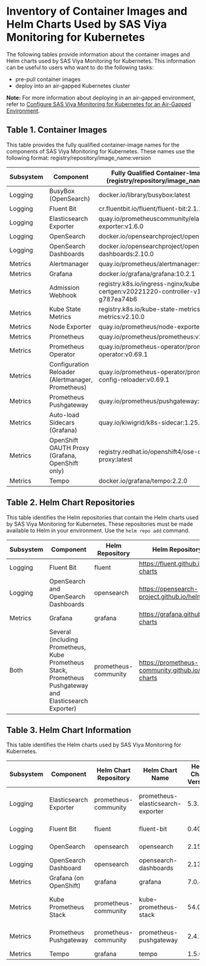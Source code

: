 # Inventory of Container Images and Helm Charts Used by SAS Viya Monitoring for Kubernetes

The following tables provide information about the container images and Helm charts used by SAS Viya Monitoring for Kubernetes.  This information can be useful to users who want to do the following tasks:

* pre-pull container images
* deploy into an air-gapped Kubernetes cluster

**Note:** For more information about deploying in an air-gapped environment, refer to 
[Configure SAS Viya Monitoring for Kubernetes for an Air-Gapped Environment](https://documentation.sas.com/?cdcId=obsrvcdc&cdcVersion=default&docsetId=obsrvdply&docsetTarget=n0grd8g2pkfglin12bzm3g1oik2p.htm).

## Table 1. Container Images

This table provides the fully qualified container-image names for the components of SAS Viya Monitoring for Kubernetes.
These names use the following format: 
registry/repository/image_name:version

| Subsystem| Component | Fully Qualified Container-Image Name (registry/repository/image_name:version)|
|----|----|----|
| Logging | BusyBox (OpenSearch) | docker.io/library/busybox:latest |
| Logging | Fluent Bit | cr.fluentbit.io/fluent/fluent-bit:2.1.10 |
| Logging | Elasticsearch Exporter | quay.io/prometheuscommunity/elasticsearch-exporter:v1.6.0 |
| Logging | OpenSearch | docker.io/opensearchproject/opensearch:2.10.0 |
| Logging | OpenSearch Dashboards| docker.io/opensearchproject/opensearch-dashboards:2.10.0 |
| Metrics | Alertmanager | quay.io/prometheus/alertmanager:v0.26.0 |
| Metrics | Grafana | docker.io/grafana/grafana:10.2.1 |
| Metrics | Admission Webhook | registry.k8s.io/ingress-nginx/kube-webhook-certgen:v20221220-controller-v1.5.1-58-g787ea74b6 |
| Metrics | Kube State Metrics | registry.k8s.io/kube-state-metrics/kube-state-metrics:v2.10.0 |
| Metrics | Node Exporter | quay.io/prometheus/node-exporter:v1.7.0 |
| Metrics | Prometheus | quay.io/prometheus/prometheus:v2.47.1 |
| Metrics | Prometheus Operator | quay.io/prometheus-operator/prometheus-operator:v0.69.1 |
| Metrics | Configuration Reloader (Alertmanager, Prometheus) | quay.io/prometheus-operator/prometheus-config-reloader:v0.69.1 |
| Metrics | Prometheus Pushgateway | quay.io/prometheus/pushgateway:v1.6.2 |
| Metrics | Auto-load Sidecars (Grafana) | quay.io/kiwigrid/k8s-sidecar:1.25.2 |
| Metrics | OpenShift OAUTH Proxy (Grafana, OpenShift only) | registry.redhat.io/openshift4/ose-oauth-proxy:latest |
| Metrics | Tempo | docker.io/grafana/tempo:2.2.0 |

## Table 2. Helm Chart Repositories
This table identifies the Helm repositories that contain the Helm charts used by SAS Viya Monitoring for Kubernetes.
These repositories must be made available to Helm in your environment. Use the `helm repo add` command.

| Subsystem | Component | Helm Repository | Helm Repository URL |
|--|--|--|--|
| Logging | Fluent Bit | fluent | https://fluent.github.io/helm-charts |
| Logging | OpenSearch and OpenSearch Dashboards | opensearch | https://opensearch-project.github.io/helm-charts |
| Metrics | Grafana | grafana | https://grafana.github.io/helm-charts |
| Both | Several (including Prometheus, Kube Prometheus Stack, Prometheus Pushgateway and Elasticsearch Exporter) | prometheus-community | https://prometheus-community.github.io/helm-charts |

## Table 3. Helm Chart Information
This table identifies the Helm charts used by SAS Viya Monitoring for Kubernetes.

| Subsystem | Component | Helm Chart Repository | Helm Chart Name |Helm Chart Version | Helm Archive File Name|
|--|--|--|--|--|--|
| Logging | Elasticsearch Exporter| prometheus-community | prometheus-elasticsearch-exporter | 5.3.1 | prometheus-community/prometheus-elasticsearch-exporter-5.3.1.tgz |
| Logging | Fluent Bit| fluent | fluent-bit | 0.40.0 | fluent/fluent-bit-0.40.0.tgz |
| Logging | OpenSearch| opensearch | opensearch | 2.15.0 | opensearch/opensearch-2.15.0.tgz |
| Logging | OpenSearch Dashboard| opensearch | opensearch-dashboards | 2.13.0 | opensearch/opensearch-dashboards-2.13.0.tgz |
| Metrics | Grafana (on OpenShift)| grafana | grafana | 7.0.4 | grafana/grafana-7.0.4.tgz |
| Metrics | Kube Prometheus Stack| prometheus-community | kube-prometheus-stack | 54.0.1 | prometheus-community/kube-prometheus-stack-54.0.1.tgz |
| Metrics | Prometheus Pushgateway| prometheus-community | prometheus-pushgateway | 2.4.2 | prometheus-community/prometheus-pushgateway-2.4.2.tgz |
| Metrics | Tempo | grafana | tempo | 1.5.0 | grafana/tempo-1.5.0.tgz |
